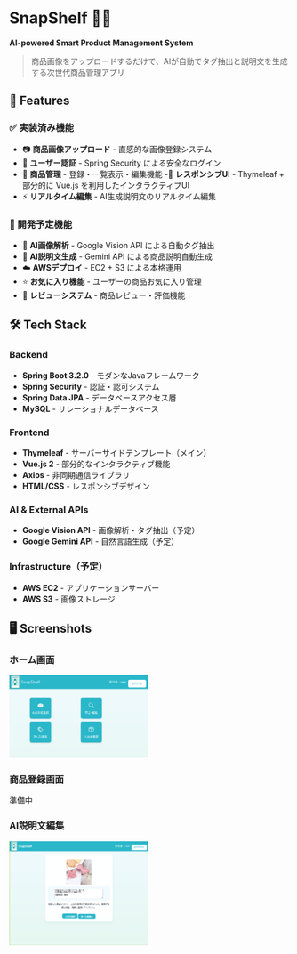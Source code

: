 # SnapShelf 📸✨
**AI-powered Smart Product Management System**

> 商品画像をアップロードするだけで、AIが自動でタグ抽出と説明文を生成する次世代商品管理アプリ

## 🚀 Features

### ✅ 実装済み機能
- 📷 **商品画像アップロード** - 直感的な画像登録システム
- 👤 **ユーザー認証** - Spring Security による安全なログイン
- 📝 **商品管理** - 登録・一覧表示・編集機能
-🎨 **レスポンシブUI** - Thymeleaf + 部分的に Vue.js を利用したインタラクティブUI
- ⚡ **リアルタイム編集** - AI生成説明文のリアルタイム編集

### 🚧 開発予定機能
- 🤖 **AI画像解析** - Google Vision API による自動タグ抽出
- 📖 **AI説明文生成** - Gemini API による商品説明自動生成
- ☁️ **AWSデプロイ** - EC2 + S3 による本格運用
- ⭐ **お気に入り機能** - ユーザーの商品お気に入り管理
- 💬 **レビューシステム** - 商品レビュー・評価機能

## 🛠 Tech Stack

### Backend
- **Spring Boot 3.2.0** - モダンなJavaフレームワーク
- **Spring Security** - 認証・認可システム
- **Spring Data JPA** - データベースアクセス層
- **MySQL** - リレーショナルデータベース

### Frontend  
- **Thymeleaf** - サーバーサイドテンプレート（メイン）
- **Vue.js 2** - 部分的なインタラクティブ機能
- **Axios** - 非同期通信ライブラリ
- **HTML/CSS** - レスポンシブデザイン

### AI & External APIs
- **Google Vision API** - 画像解析・タグ抽出（予定）
- **Google Gemini API** - 自然言語生成（予定）

### Infrastructure（予定）
- **AWS EC2** - アプリケーションサーバー
- **AWS S3** - 画像ストレージ

## 🖥 Screenshots

### ホーム画面
<img src="readme-assets/home_sample.png" width="250">

### 商品登録画面
準備中

### AI説明文編集
<img src="readme-assets/rewritesample.png" width="250">
